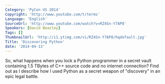 ```yaml
---
Category: 'PyCon US 2014'
Copyright: 'http://www.youtube.com/t/terms'
Language: 'English'
SourceUrl: 'http://www.youtube.com/watch?v=RZ4Sn-Y7AP8'
Speakers: [David Beazley]
Tags: []
ThumbnailUrl: 'http://i1.ytimg.com/vi/RZ4Sn-Y7AP8/hqdefault.jpg'
Title: 'Discovering Python'
date: '2014-04-13'
---
```

So, what happens when you lock a Python programmer in a secret vault containing 1.5 TBytes of C++ source code and no internet connection? Find out as I describe how I used Python as a secret weapon of "discovery" in an epic legal battle.